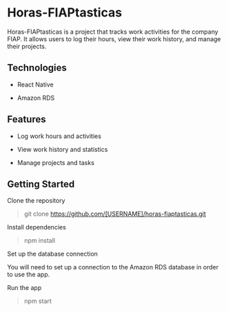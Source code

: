 # Horas-FIAPtasticas

Horas-FIAPtasticas is a project that tracks work activities for the company FIAP. It allows users to log their hours, view their work history, and manage their projects.

## Technologies

- React Native

- Amazon RDS

## Features

- Log work hours and activities

- View work history and statistics

- Manage projects and tasks

## Getting Started

Clone the repository

> git clone https://github.com/[USERNAME]/horas-fiaptasticas.git

Install dependencies

> npm install

Set up the database connection

You will need to set up a connection to the Amazon RDS database in order to use the app.

Run the app

> npm start